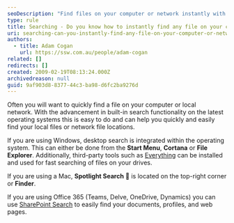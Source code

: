 ```yaml
---
seoDescription: "Find files on your computer or network instantly with built-in search functionality and third-party tools."
type: rule
title: Searching - Do you know how to instantly find any file on your computer or network?
uri: searching-can-you-instantly-find-any-file-on-your-computer-or-network
authors:
  - title: Adam Cogan
    url: https://ssw.com.au/people/adam-cogan
related: []
redirects: []
created: 2009-02-19T08:13:24.000Z
archivedreason: null
guid: 9af903d8-8377-44c3-ba98-d6fc2ba9276d
---
```


Often you will want to quickly find a file on your computer or local network. With the advancement in built-in search functionality on the latest operating systems this is easy to do and can help you quickly and easily find your local files or network file locations.

<!--endintro-->

If you are using Windows, desktop search is integrated within the operating system. This can either be done from the **Start Menu**, **Cortana** or **File Explorer**. Additionally, third-party tools such as [Everything](https://www.voidtools.com/) can be installed and used for fast searching of files on your drives.

If you are using a Mac, **Spotlight Search** 🔎 is located on the top-right corner or **Finder**.

If you are using Office 365 (Teams, Delve, OneDrive, Dynamics) you can use [SharePoint Search](/do-you-know-what-are-the-sharepoint-features-our-customers-love) to easily find your documents, profiles, and web pages.
